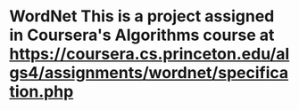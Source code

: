 # WordNet This is a project assigned in Coursera's Algorithms course at https://coursera.cs.princeton.edu/algs4/assignments/wordnet/specification.php
